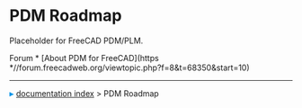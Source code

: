 # PDM Roadmap
Placeholder for FreeCAD PDM/PLM.

Forum   * [About PDM for FreeCAD](https   *//forum.freecadweb.org/viewtopic.php?f=8&t=68350&start=10)



---
![](images/Right_arrow.png) [documentation index](../README.md) > PDM Roadmap
